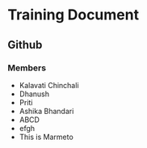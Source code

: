 # Training Document

## Github

### Members

- Kalavati Chinchali
- Dhanush
- Priti
- Ashika Bhandari
- ABCD
- efgh
- This is Marmeto
